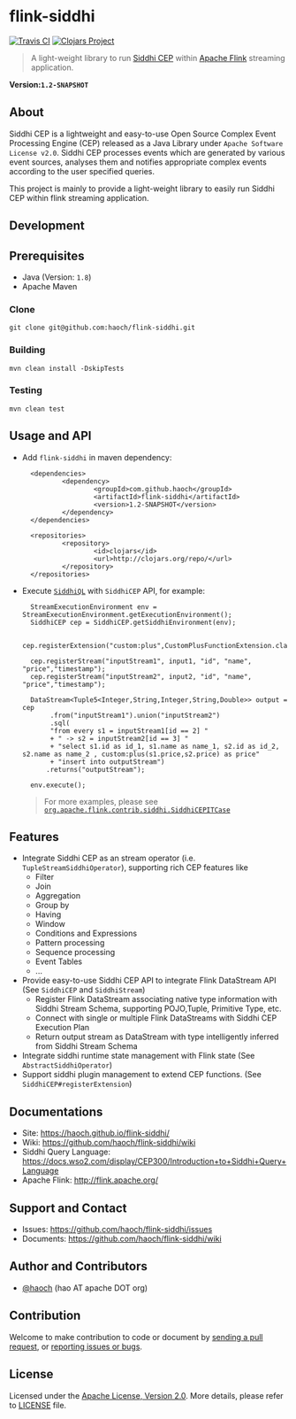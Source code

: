 flink-siddhi
============

[![Travis CI](https://api.travis-ci.org/haoch/flink-siddhi.svg)](https://travis-ci.org/haoch/flink-siddhi)
[![Clojars Project](https://img.shields.io/clojars/v/com.github.haoch/flink-siddhi_2.10.svg)](https://clojars.org/com.github.haoch/flink-siddhi_2.10)

> A light-weight library to run [Siddhi CEP](https://github.com/wso2/siddhi) within [Apache Flink](https://github.com/apache/flink) streaming application.

__Version:`1.2-SNAPSHOT`__

## About

Siddhi CEP is a lightweight and easy-to-use Open Source Complex Event Processing Engine (CEP) released as a Java Library under `Apache Software License v2.0`. 
Siddhi CEP processes events which are generated by various event sources, analyses them and notifies appropriate complex events according to the user specified queries. 

This project is mainly to provide a light-weight library to easily run Siddhi CEP within flink streaming application.


## Development

## Prerequisites
* Java (Version: `1.8`)
* Apache Maven

### Clone
	git clone git@github.com:haoch/flink-siddhi.git

### Building

   	mvn clean install -DskipTests
   
### Testing

   	mvn clean test

## Usage and API

* Add `flink-siddhi` in maven dependency:

        <dependencies>
                <dependency>
                        <groupId>com.github.haoch</groupId>
                        <artifactId>flink-siddhi</artifactId>
                        <version>1.2-SNAPSHOT</version>
                </dependency>
        </dependencies>
        
        <repositories>
                <repository>
                        <id>clojars</id>
                        <url>http://clojars.org/repo/</url>
                </repository>
        </repositories>
 
* Execute [`SiddhiQL`](https://docs.wso2.com/display/CEP300/Introduction+to+Siddhi+Query+Language) with `SiddhiCEP` API, for example:

        StreamExecutionEnvironment env = StreamExecutionEnvironment.getExecutionEnvironment();
        SiddhiCEP cep = SiddhiCEP.getSiddhiEnvironment(env);
        
        cep.registerExtension("custom:plus",CustomPlusFunctionExtension.class);
        
        cep.registerStream("inputStream1", input1, "id", "name", "price","timestamp");
        cep.registerStream("inputStream2", input2, "id", "name", "price","timestamp");
        
        DataStream<Tuple5<Integer,String,Integer,String,Double>> output = cep
             .from("inputStream1").union("inputStream2")
             .sql( 
             "from every s1 = inputStream1[id == 2] "
             + " -> s2 = inputStream2[id == 3] "
             + "select s1.id as id_1, s1.name as name_1, s2.id as id_2, s2.name as name_2 , custom:plus(s1.price,s2.price) as price"
             + "insert into outputStream")
            .returns("outputStream");
        
        env.execute();
     
  > For more examples, please see [`org.apache.flink.contrib.siddhi.SiddhiCEPITCase`](https://github.com/haoch/flink-siddhi/blob/master/src/test/java/org/apache/flink/contrib/siddhi/SiddhiCEPITCase.java)
  
## Features

* Integrate Siddhi CEP as an stream operator (i.e. `TupleStreamSiddhiOperator`), supporting rich CEP features like
  * Filter
  * Join
  * Aggregation
  * Group by
  * Having
  * Window
  * Conditions and Expressions
  * Pattern processing
  * Sequence processing
  * Event Tables
  * ...
* Provide easy-to-use Siddhi CEP API to integrate Flink DataStream API (See `SiddhiCEP` and `SiddhiStream`)
  * Register Flink DataStream associating native type information with Siddhi Stream Schema, supporting POJO,Tuple, Primitive Type, etc.
  * Connect with single or multiple Flink DataStreams with Siddhi CEP Execution Plan
  * Return output stream as DataStream with type intelligently inferred from Siddhi Stream Schema
* Integrate siddhi runtime state management with Flink state (See `AbstractSiddhiOperator`)
* Support siddhi plugin management to extend CEP functions. (See `SiddhiCEP#registerExtension`)

## Documentations
* Site: https://haoch.github.io/flink-siddhi/
* Wiki: https://github.com/haoch/flink-siddhi/wiki
* Siddhi Query Language: https://docs.wso2.com/display/CEP300/Introduction+to+Siddhi+Query+Language
* Apache Flink: http://flink.apache.org/

## Support and Contact
* Issues: https://github.com/haoch/flink-siddhi/issues
* Documents: https://github.com/haoch/flink-siddhi/wiki

## Author and Contributors

* [@haoch](http://github.com/haoch) (hao AT apache DOT org)

## Contribution

Welcome to make contribution to code or document by [sending a pull request](https://github.com/haoch/flink-siddhi/pulls), or [reporting issues or bugs](https://github.com/haoch/flink-siddhi/issues).

## License

Licensed under the [Apache License, Version 2.0](http://www.apache.org/licenses/LICENSE-2.0). More details, please refer to [LICENSE](LICENSE) file.
